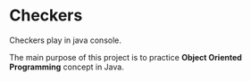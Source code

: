 # Checkers

Checkers play in java console.

The main purpose of this project is to practice **Object Oriented Programming** concept in Java.
